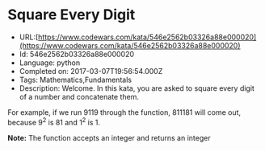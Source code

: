 # Square Every Digit

 - URL:[https://www.codewars.com/kata/546e2562b03326a88e000020](https://www.codewars.com/kata/546e2562b03326a88e000020)
 - Id: 546e2562b03326a88e000020
 - Language: python
 - Completed on: 2017-03-07T19:56:54.000Z
 - Tags: Mathematics,Fundamentals
 - Description:
Welcome. In this kata, you are asked to square every digit of a number and concatenate them.

For example, if we run 9119 through the function, 811181 will come out, because 9<sup>2</sup> is 81 and 1<sup>2</sup> is 1.

**Note:** The function accepts an integer and returns an integer

